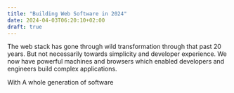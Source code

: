 ```yaml
---
title: "Building Web Software in 2024"
date: 2024-04-03T06:20:10+02:00
draft: true
---
```


The web stack has gone through wild transformation through that past 20 years. But not necessarily towards simplicity and developer experience. We now have powerful machines and browsers which enabled developers and engineers build complex applications. 

With A whole generation of software 